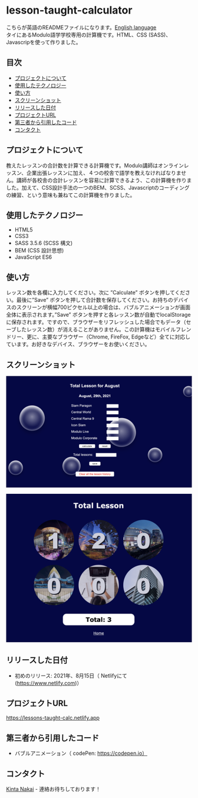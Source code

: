 # lesson-taught-calculator
こちらが英語のREADMEファイルになります。[English language](README.md)  
タイにあるModulo語学学校専用の計算機です。HTML、CSS (SASS)、Javascripを使って作りました。

## 目次
* [プロジェクトについて](#プロジェクトについて)
* [使用したテクノロジー](#使用したテクノロジー)
* [使い方](#使い方)
* [スクリーンショット](#スクリーンショット)
* [リリースした日付](#リリースした日付)
* [プロジェクトURL](#プロジェクトurl)
* [第三者から引用したコード](#第三者から引用したコード)
* [コンタクト](#コンタクト)

## プロジェクトについて
教えたレッスンの合計数を計算できる計算機です。Modulo講師はオンラインレッスン、企業出張レッスンに加え、４つの校舎で語学を教えなければなりません。講師が各校舎の合計レッスンを容易に計算できるよう、この計算機を作りました。加えて、CSS設計手法の一つのBEM、SCSS、Javascriptのコーディングの練習、という意味も兼ねてこの計算機を作りました。

## 使用したテクノロジー
- HTML5
- CSS3
- SASS 3.5.6 (SCSS 構文)
- BEM (CSS 設計思想)
- JavaScript ES6

## 使い方
レッスン数を各欄に入力してください。次に ”Calculate” ボタンを押してください。最後に”Save” ボタンを押して合計数を保存してください。お持ちのデバイスのスクリーンが横幅700ピクセル以上の場合は、バブルアニメーションが画面全体に表示されます。”Save” ボタンを押すと各レッスン数が自動でlocalStorageに保存されます。ですので、ブラウザーをリフレッシュした場合でもデータ（セーブしたレッスン数）が消えることがありません。この計算機はモバイルフレンドリー、更に、主要なブラウザー（Chrome, FireFox, Edgeなど）全てに対応しています。お好きなデバイス、ブラウザーをお使いください。

## スクリーンショット
![計算するページ](./screenshots-README/index-page.png)

![合計数ページ](./screenshots-README/record-page.png)

## リリースした日付
- 初めのリリース: 2021年、8月15日（ Netlifyにて (https://www.netlify.com)）

## プロジェクトURL
https://lessons-taught-calc.netlify.app

## 第三者から引用したコード
- バブルアニメーション（ codePen: https://codepen.io）

## コンタクト
[Kinta Nakai](https://www.linkedin.com/in/kinta-nakai-756b0b144) - 連絡お待ちしております！